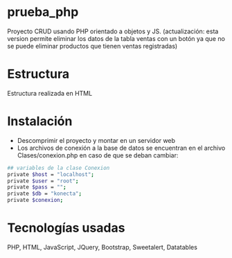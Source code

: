 # prueba_php
Proyecto CRUD usando PHP orientado a objetos y JS.
(actualización: esta version permite eliminar los datos de la tabla ventas con un botón ya que no se puede eliminar productos que tienen ventas registradas)

# Estructura
Estructura realizada en HTML

# Instalación
* Descomprimir el proyecto y montar en un servidor web
* Los archivos de conexión a la base de datos se encuentran en el archivo Clases/conexion.php en caso de que se deban cambiar:
```sh
## variables de la clase Conexion
private $host = "localhost";
private $user = "root";
private $pass = "";
private $db = "konecta";
private $conexion;
```

# Tecnologías usadas
PHP, HTML, JavaScript, JQuery, Bootstrap, Sweetalert, Datatables
